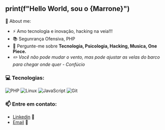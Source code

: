<h2>print(f"Hello World, sou o {Marrone}")</h2>

🧐 About me:
- ⚡ Amo tecnologia e inovação, hacking na veia!!!
- 📚 Segunrança Ofensiva, PHP
- 💬 Pergunte-me sobre <b>Tecnologia, Psicologia, Hacking, Musica, One Piece.</b><br>
- <i> ✏️ Você não pode mudar o vento, mas pode ajustar as velas do barco para chegar onde quer - Confúcio</i>



<h3>💻 Tecnologias:</h3>

![PHP](https://img.shields.io/badge/PHP-777BB4?style=for-the-badge&logo=php&logoColor=white)
![Linux](https://img.shields.io/badge/Linux-FCC624?style=for-the-badge&logo=linux&logoColor=black)
![JavaScript](https://img.shields.io/badge/javascript-%23323330.svg?style=for-the-badge&logo=javascript&logoColor=%23F7DF1E)
![Git](https://img.shields.io/badge/GIT-E44C30?style=for-the-badge&logo=git&logoColor=white)




<h3>📫 Entre em contato:</h3>

 -  [Linkedin](https://www.linkedin.com/in/marrone-barbosa-de-almeida-7a9a80242/) 💼
 -  [Email](marronealmeidabr@gmail.com) 📧
  
